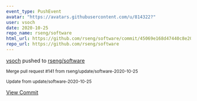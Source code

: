 ```yaml
---
event_type: PushEvent
avatar: "https://avatars.githubusercontent.com/u/814322?"
user: vsoch
date: 2020-10-25
repo_name: rseng/software
html_url: https://github.com/rseng/software/commit/45069e168d47440c8e20de59dc0aa1cd22f6f80b
repo_url: https://github.com/rseng/software
---
```


<a href='https://github.com/vsoch' target='_blank'>vsoch</a> pushed to <a href='https://github.com/rseng/software' target='_blank'>rseng/software</a>

<small>Merge pull request #141 from rseng/update/software-2020-10-25

Update from update/software-2020-10-25</small>

<a href='https://github.com/rseng/software/commit/45069e168d47440c8e20de59dc0aa1cd22f6f80b' target='_blank'>View Commit</a>
